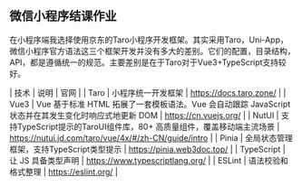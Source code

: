 ## 微信小程序结课作业

在小程序端我选择使用京东的Taro小程序开发框架。其实采用Taro，Uni-App，微信小程序官方语法这三个框架开发并没有多大的差别。它们的配置，目录结构，API，都是遵循统一的规范。主要差别是在于Taro对于Vue3+TypeScript支持较好。

| 技术 | 	说明 | 官网 | 
| Taro | 	小程序统一开发框架 | 	https://docs.taro.zone/ | 
| Vue3 | 	Vue 基于标准 HTML 拓展了一套模板语法。Vue 会自动跟踪 JavaScript 状态并在其发生变化时响应式地更新 DOM | 	https://cn.vuejs.org/ | 
| NutUI | 	支持TypeScript提示的TaroUI组件库，80+ 高质量组件，覆盖移动端主流场景 | 	https://nutui.jd.com/taro/vue/4x/#/zh-CN/guide/intro | 
| Pinia |	全局状态管理框架，支持TypeScript类型提示 | 	https://pinia.web3doc.top/ | 
| TypeScript | 	让 JS 具备类型声明	|  https://www.typescriptlang.org/ | 
| ESLint | 	语法校验和格式整理 | 	https://eslint.org/ | 
